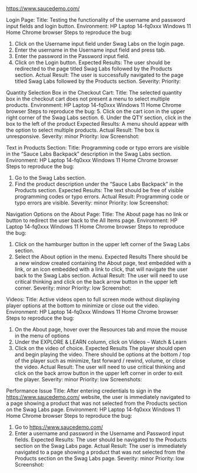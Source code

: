 https://www.saucedemo.com/

Login Page:
Title:
Testing the functionality of the username and password input fields and login button.
Environment:
HP Laptop 14-fq0xxx
Windows 11 Home
Chrome browser
Steps to reproduce the bug:
1.	Click on the Username input field under Swag Labs on the login page.
2.	Enter the username in the Username input field and press tab.
3.	Enter the password in the Password input field.
4.	Click on the Login button.
Expected Results:
The user should be redirected to the page titled Swag Labs followed by the Products section.
Actual Result:
The user is successfully navigated to the page titled Swag Labs followed by the Products section.
Severity: 
Priority: 

Quantity Selection Box in the Checkout Cart:
Title:
The selected quantity box in the checkout cart does not present a menu to select multiple products.
Environment:
HP Laptop 14-fq0xxx
Windows 11 Home
Chrome browser
Steps to reproduce the bug:
5.	Click on the cart icon in the upper right corner of the Swag Labs section.
6.	Under the QTY section, click in the box to the left of the product
Expected Results:
A menu should appear with the option to select multiple products.
Actual Result:
The box is unresponsive.
Severity: minor
Priority: low
Screenshot:  

Text in Products Section:
Title:
Programming code or typo errors are visible in the “Sauce Labs Backpack” description in the Swag Labs section.
Environment:
HP Laptop 14-fq0xxx
Windows 11 Home
Chrome browser
Steps to reproduce the bug:
1.	Go to the Swag Labs section.
2.	Find the product description under the “Sauce Labs Backpack” in the Products section.
Expected Results:
The text should be free of visible programming codes or typo errors.
Actual Result:
Programming code or typo errors are visible.
Severity: minor
Priority: low
Screenshot:  

Navigation Options on the About Page:
Title:
The About page has no link or button to redirect the user back to the All Items page.
Environment:
HP Laptop 14-fq0xxx
Windows 11 Home
Chrome browser
Steps to reproduce the bug:
1.	Click on the hamburger button in the upper left corner of the Swag Labs section.
2.	Select the About option in the menu.
Expected Results
There should be a new window created containing the About page, text embedded with a link, or an icon embedded with a link to click, that will navigate the user back to the Swag Labs section.
Actual Result:
The user will need to use critical thinking and click on the back arrow button in the upper left corner.
Severity: minor
Priority: low
Screenshot: 


Videos:
Title:
Active videos open to full screen mode without displaying player options at the bottom to minimize or close out the video.
Environment:
HP Laptop 14-fq0xxx
Windows 11 Home
Chrome browser
Steps to reproduce the bug:
1.	On the About page, hover over the Resources tab and move the mouse in the menu of options
2.	Under the EXPLORE & LEARN column, click on Videos – Watch & Learn
3.	Click on the video of choice. 
Expected Results
The player should open and begin playing the video. There should be options at the bottom / top of the player such as minimize, fast forward / rewind, volume, or close the video.
Actual Result:
The user will need to use critical thinking and click on the back arrow button in the upper left corner in order to exit the player.
Severity: minor
Priority: low
Screenshots:
 






 
 



 



Performance Issue
Title:
After entering credentials to sign in the https://www.saucedemo.com/ website, the user is immediately navigated to a page showing a product that was not selected from the Products section on the Swag Labs page.
Environment:
HP Laptop 14-fq0xxx
Windows 11 Home
Chrome browser
Steps to reproduce the bug:
1.	Go to https://www.saucedemo.com/
2.	Enter a username and password in the Username and Password input fields.
Expected Results:
The user should be navigated to the Products section on the Swag Labs page.
Actual Result:
The user is immediately navigated to a page showing a product that was not selected from the Products section on the Swag Labs page.
Severity: minor
Priority: low
Screenshot:
 




 



